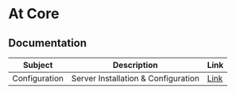 # At Core

## Documentation

| Subject | Description | Link |
|-------|-------------|------|
| Configuration | Server Installation & Configuration | [Link](./docs/CONFIGURATION.md) |